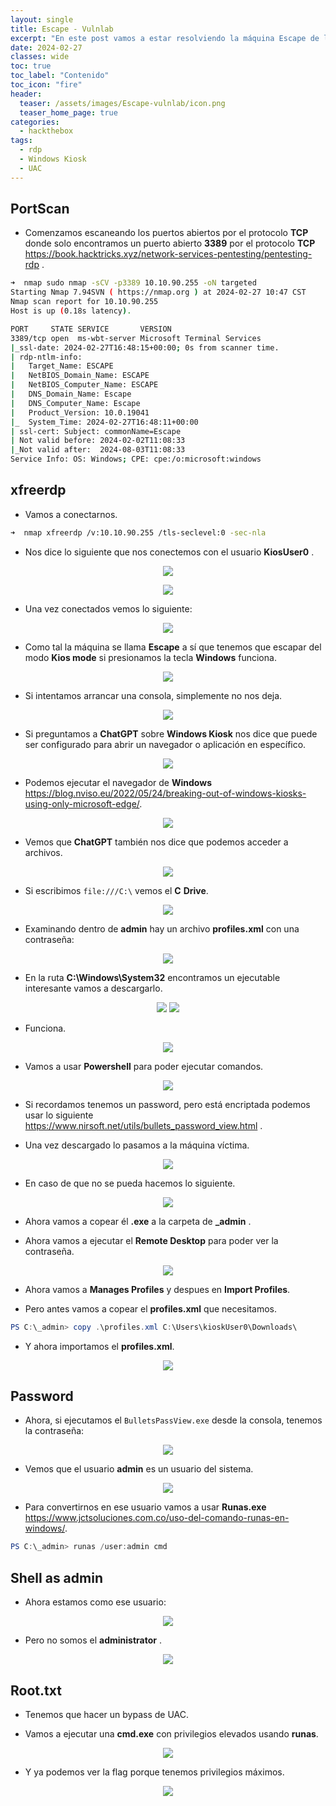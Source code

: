 ```yaml
---
layout: single
title: Escape - Vulnlab
excerpt: "En este post vamos a estar resolviendo la máquina Escape de la plataforma de Vulnlab donde vamos a estar usando xfreerdp para conectarnos al servicio rdp y comenzar a enumerar la máquina la cual vamos a tener que escapar de un Windows Kiosk en el cual solo está configurado para ejecutar el navegador de microsoft además vamos a estar realizando un bypass de UAC de la máquina."
date: 2024-02-27
classes: wide
toc: true
toc_label: "Contenido"
toc_icon: "fire"
header:
  teaser: /assets/images/Escape-vulnlab/icon.png
  teaser_home_page: true
categories:
  - hackthebox
tags:  
  - rdp
  - Windows Kiosk
  - UAC
---
```


## PortScan

- Comenzamos escaneando los puertos abiertos por el protocolo **TCP** donde solo encontramos un puerto abierto **3389** por el protocolo **TCP** <https://book.hacktricks.xyz/network-services-pentesting/pentesting-rdp> .

```bash
➜  nmap sudo nmap -sCV -p3389 10.10.90.255 -oN targeted
Starting Nmap 7.94SVN ( https://nmap.org ) at 2024-02-27 10:47 CST
Nmap scan report for 10.10.90.255
Host is up (0.18s latency).

PORT     STATE SERVICE       VERSION
3389/tcp open  ms-wbt-server Microsoft Terminal Services
|_ssl-date: 2024-02-27T16:48:15+00:00; 0s from scanner time.
| rdp-ntlm-info:
|   Target_Name: ESCAPE
|   NetBIOS_Domain_Name: ESCAPE
|   NetBIOS_Computer_Name: ESCAPE
|   DNS_Domain_Name: Escape
|   DNS_Computer_Name: Escape
|   Product_Version: 10.0.19041
|_  System_Time: 2024-02-27T16:48:11+00:00
| ssl-cert: Subject: commonName=Escape
| Not valid before: 2024-02-02T11:08:33
|_Not valid after:  2024-08-03T11:08:33
Service Info: OS: Windows; CPE: cpe:/o:microsoft:windows
```

## xfreerdp

- Vamos a conectarnos.

```bash
➜  nmap xfreerdp /v:10.10.90.255 /tls-seclevel:0 -sec-nla
```

- Nos dice lo siguiente que nos conectemos con el usuario **KiosUser0** .

<p align="center">
<img src="https://i.imgur.com/UieJqtq.png">
</p>

<p align="center">
<img src="https://i.imgur.com/kH5q7gE.png">
</p>

- Una vez conectados vemos lo siguiente:

<p align="center">
<img src="https://i.imgur.com/GhZZKNL.png">
</p>

- Como tal la máquina se llama **Escape** a sí que tenemos que escapar del modo **Kios mode** si presionamos la tecla **Windows** funciona.

<p align="center">
<img src="https://i.imgur.com/3Qz8UuZ.png">
</p>

- Si intentamos arrancar una consola, simplemente no nos deja.

<p align="center">
<img src="https://i.imgur.com/xi7PNAh.png">
</p>

- Si preguntamos a **ChatGPT** sobre **Windows Kiosk** nos dice que puede ser configurado para abrir un navegador o aplicación en específico.

<p align="center">
<img src="https://i.imgur.com/7o1mxOE.png">
</p>

- Podemos ejecutar el navegador de **Windows** <https://blog.nviso.eu/2022/05/24/breaking-out-of-windows-kiosks-using-only-microsoft-edge/>.

<p align="center">
<img src="https://i.imgur.com/TGrxsKS.png">
</p>

- Vemos que **ChatGPT** también nos dice que podemos acceder a archivos.

<p align="center">
<img src="https://i.imgur.com/OUpii2B.png">
</p>

- Si escribimos `file:///C:\` vemos el **C** **Drive**.

<p align="center">
<img src="https://i.imgur.com/QDPE7We.png">
</p>

- Examinando dentro de **admin** hay un archivo **profiles.xml** con una contraseña:

<p align="center">
<img src="https://i.imgur.com/BSiTKkP.png">
</p>

- En la ruta **C:\Windows\System32** encontramos un ejecutable interesante vamos a descargarlo.

<p align="center">
<img src="https://github.com/MikeRega7/mikerega7.github.io/blob/master/assets/images/Escape-vulnlab/01.png?raw=true>
</p
- No podemos ejecutarlo porque como nos dijo **ChatGPT** el **Windows Kiosk** se configura para que el usuario solo pueda ejecutar algo en específico como vimos que podemos ejecutar **msedge** vamos a cambiarle el nombre al archivo y lo ejecutamos.

<p align="center">
<img src="https://github.com/MikeRega7/mikerega7.github.io/blob/master/assets/images/Escape-vulnlab/02.png?raw=true">
</p>

- Funciona.

<p align="center">
<img src="https://github.com/MikeRega7/mikerega7.github.io/blob/master/assets/images/Escape-vulnlab/03.png?raw=true">
</p>

- Vamos a usar **Powershell** para poder ejecutar comandos.

<p align="center">
<img src="https://github.com/MikeRega7/mikerega7.github.io/blob/master/assets/images/Escape-vulnlab/04.png?raw=true">
</p>

- Si recordamos tenemos un password, pero está encriptada podemos usar lo siguiente <https://www.nirsoft.net/utils/bullets_password_view.html> .

- Una vez descargado lo pasamos a la máquina víctima.

<p align="center">
<img src="https://github.com/MikeRega7/mikerega7.github.io/blob/master/assets/images/Escape-vulnlab/05.png?raw=true">
</p>

- En caso de que no se pueda hacemos lo siguiente.

<p align="center">
<img src="https://github.com/MikeRega7/mikerega7.github.io/blob/master/assets/images/Escape-vulnlab/06.png?raw=true">
</p>

- Ahora vamos a copear él **.exe** a la carpeta de **_admin** .

- Ahora vamos a ejecutar el **Remote Desktop** para poder ver la contraseña.

<p align="center">
<img src="https://github.com/MikeRega7/mikerega7.github.io/blob/master/assets/images/Escape-vulnlab/07.png?raw=true">
</p>

- Ahora vamos a **Manages Profiles** y despues en **Import Profiles**.

- Pero antes vamos a copear el **profiles.xml** que necesitamos.

```powershell
PS C:\_admin> copy .\profiles.xml C:\Users\kioskUser0\Downloads\    
```

- Y ahora importamos el **profiles.xml**.

<p align="center">
<img src="https://github.com/MikeRega7/mikerega7.github.io/blob/master/assets/images/Escape-vulnlab/08.png?raw=true">
</p>

## Password

- Ahora, si ejecutamos el `BulletsPassView.exe` desde la consola, tenemos la contraseña:

<p align="center">
<img src="https://github.com/MikeRega7/mikerega7.github.io/blob/master/assets/images/Escape-vulnlab/09.png?raw=true">
</p>

- Vemos que el usuario **admin** es un usuario del sistema.

<p align="center">
<img src="https://github.com/MikeRega7/mikerega7.github.io/blob/master/assets/images/Escape-vulnlab/10.png?raw=true">
</p>

- Para convertirnos en ese usuario vamos a usar **Runas.exe** <https://www.jctsoluciones.com.co/uso-del-comando-runas-en-windows/>.

```powershell
PS C:\_admin> runas /user:admin cmd                                                                                          Enter the password for admin:  
```

## Shell as admin

- Ahora estamos como ese usuario:

<p align="center">
<img src="https://github.com/MikeRega7/mikerega7.github.io/blob/master/assets/images/Escape-vulnlab/11.png?raw=true">
</p>

- Pero no somos el **administrator** .

<p align="center">
<img src="https://github.com/MikeRega7/mikerega7.github.io/blob/master/assets/images/Escape-vulnlab/12.png?raw=true">
</p>

## Root.txt

- Tenemos que hacer un bypass de UAC.

- Vamos a ejecutar una **cmd.exe** con privilegios elevados usando **runas**.

<p align="center">
<img src="https://github.com/MikeRega7/mikerega7.github.io/blob/master/assets/images/Escape-vulnlab/13.png?raw=true">
</p>

- Y ya podemos ver la flag porque tenemos privilegios máximos.

<p align="center">
<img src="https://github.com/MikeRega7/mikerega7.github.io/blob/master/assets/images/Escape-vulnlab/14.png?raw=true">
</p>
